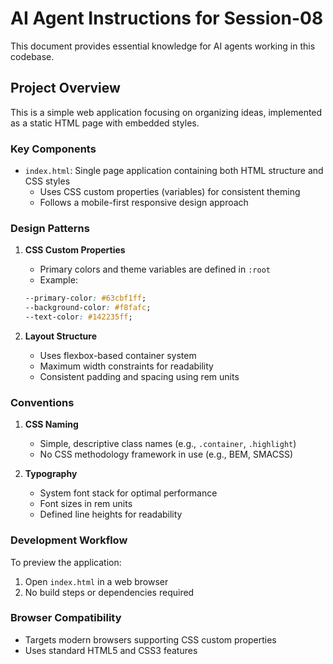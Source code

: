 # AI Agent Instructions for Session-08

This document provides essential knowledge for AI agents working in this codebase.

## Project Overview

This is a simple web application focusing on organizing ideas, implemented as a static HTML page with embedded styles.

### Key Components

- `index.html`: Single page application containing both HTML structure and CSS styles
  - Uses CSS custom properties (variables) for consistent theming
  - Follows a mobile-first responsive design approach

### Design Patterns

1. **CSS Custom Properties**
   - Primary colors and theme variables are defined in `:root`
   - Example:
   ```css
   --primary-color: #63cbf1ff;
   --background-color: #f8fafc;
   --text-color: #142235ff;
   ```

2. **Layout Structure**
   - Uses flexbox-based container system
   - Maximum width constraints for readability
   - Consistent padding and spacing using rem units

### Conventions

1. **CSS Naming**
   - Simple, descriptive class names (e.g., `.container`, `.highlight`)
   - No CSS methodology framework in use (e.g., BEM, SMACSS)

2. **Typography**
   - System font stack for optimal performance
   - Font sizes in rem units
   - Defined line heights for readability

### Development Workflow

To preview the application:
1. Open `index.html` in a web browser
2. No build steps or dependencies required

### Browser Compatibility

- Targets modern browsers supporting CSS custom properties
- Uses standard HTML5 and CSS3 features
